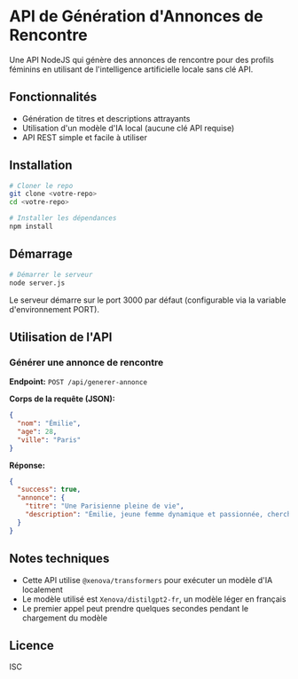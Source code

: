 # API de Génération d'Annonces de Rencontre

Une API NodeJS qui génère des annonces de rencontre pour des profils féminins en utilisant de l'intelligence artificielle locale sans clé API.

## Fonctionnalités

- Génération de titres et descriptions attrayants
- Utilisation d'un modèle d'IA local (aucune clé API requise)
- API REST simple et facile à utiliser

## Installation

```bash
# Cloner le repo
git clone <votre-repo>
cd <votre-repo>

# Installer les dépendances
npm install
```

## Démarrage

```bash
# Démarrer le serveur
node server.js
```

Le serveur démarre sur le port 3000 par défaut (configurable via la variable d'environnement PORT).

## Utilisation de l'API

### Générer une annonce de rencontre

**Endpoint:** `POST /api/generer-annonce`

**Corps de la requête (JSON):**

```json
{
  "nom": "Émilie",
  "age": 28,
  "ville": "Paris"
}
```

**Réponse:**

```json
{
  "success": true,
  "annonce": {
    "titre": "Une Parisienne pleine de vie",
    "description": "Émilie, jeune femme dynamique et passionnée, cherche à partager des moments authentiques..."
  }
}
```

## Notes techniques

- Cette API utilise `@xenova/transformers` pour exécuter un modèle d'IA localement
- Le modèle utilisé est `Xenova/distilgpt2-fr`, un modèle léger en français
- Le premier appel peut prendre quelques secondes pendant le chargement du modèle

## Licence

ISC
